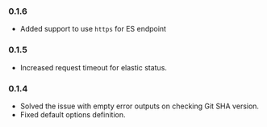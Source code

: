 ### 0.1.6
* Added support to use `https` for ES endpoint

### 0.1.5
* Increased request timeout for elastic status.

### 0.1.4
* Solved the issue with empty error outputs on checking Git SHA version.
* Fixed default options definition.